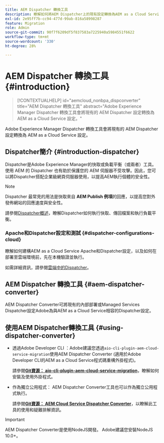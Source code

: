 ```yaml
---
title: AEM Dispatcher 轉換工具
description: 瞭解如何將AEM Dispatcher上的現有設定轉換為AEM as a Cloud Service Dispatcher上的設定。
exl-id: 2e95ff7b-cc94-477d-99ab-816a58998287
feature: Migration
role: Admin
source-git-commit: 90f7f6209df5f837583a7225940a5984551f6622
workflow-type: tm+mt
source-wordcount: '330'
ht-degree: 28%

---
```


# AEM Dispatcher 轉換工具 {#introduction}

>[!CONTEXTUALHELP]
>id="aemcloud_nonbpa_dispconverter"
>title="AEM Dispatcher 轉換工具"
>abstract="Adobe Experience Manager Dispatcher 轉換工具會將現有的 AEM Dispatcher 設定轉換為 AEM as a Cloud Service 設定。"

Adobe Experience Manager Dispatcher 轉換工具會將現有的 AEM Dispatcher 設定轉換為 AEM as a Cloud Service 設定。

## Dispatcher簡介 {#introduction-dispatcher}

Dispatcher是Adobe Experience Manager的快取或負載平衡（或兩者）工具。 使用 AEM 的 Dispatcher 也有助於保護您的 AEM 伺服器不受攻擊。因此，您可以將Dispatcher搭配企業級網頁伺服器使用，以提高AEM執行個體的安全性。

>[!NOTE]
>Dispatcher 最常見的用法是快取來自 **AEM Publish 例項**&#x200B;的回應，以提高您對外發佈網站的回應速度與安全性。

請參閱[Dispatcher概述](https://experienceleague.adobe.com/docs/experience-manager-dispatcher/using/dispatcher.html)，瞭解Dispatcher如何執行快取、傳回檔案和執行負載平衡。

### Apache和Dispatcher設定和測試 {#dispatcher-configurations-cloud}

瞭解如何建構AEM as a Cloud Service Apache和Dispatcher設定，以及如何在部署至雲端環境前，先在本機驗證並執行。

如需詳細資訊，請參閱[雲端中的Dispatcher](https://experienceleague.adobe.com/docs/experience-manager-cloud-service/content/implementing/content-delivery/disp-overview.html)。

## AEM Dispatcher 轉換工具 {#aem-dispatcher-converter}

AEM Dispatcher Converter可將現有的內部部署或Managed Services Dispatcher設定Adobe為與AEM as a Cloud Service相容的Dispatcher設定。

## 使用AEM Dispatcher轉換工具 {#using-dispatcher-converter}

* 透過Adobe Developer CLI ：Adobe建議您透過`aio-cli-plugin-aem-cloud-service-migration`使用AEM Dispatcher Converter (適用於Adobe Developer CLI的AEM as a Cloud Service程式碼重構外掛程式)。

  請參閱&#x200B;**[Git資源： aio-cli-plugin-aem-cloud-service-migration](https://github.com/adobe/aio-cli-plugin-aem-cloud-service-migration#introduction)**，瞭解如何安裝及使用外掛程式。

* 作為獨立公用程式： AEM Dispatcher Converter工具也可以作為獨立公用程式執行。

  請參閱&#x200B;**[Git資源： AEM Cloud Service Dispatcher Converter](https://github.com/adobe/aem-cloud-service-source-migration/tree/master/packages/dispatcher-converter)**，以瞭解此工具的使用和疑難排解資訊。

>[!IMPORTANT]
>AEM Dispatcher Converter是使用NodeJS開發。 Adobe建議您安裝NodeJS 10.0+。
